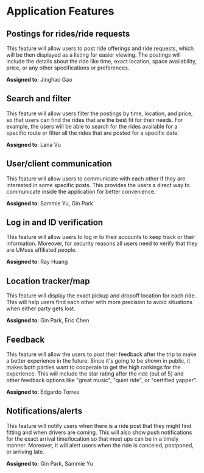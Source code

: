 
# Application Features

## Postings for rides/ride requests

This feature will allow users to post ride offerings and ride requests, which will be then displayed as a listing for easier viewing. The postings will include the details about the ride like time, exact location, space availability, price, or any other specifications or preferences. 

**Assigned to**: Jinghao Gao

## Search and filter

This feature will allow users filter the postings by time, location, and price, so that users can find the rides that are the best fit for their needs. For example, the users will be able to search for the rides available for a specific route or filter all the rides that are posted for a specific date. 

**Assigned to**: Lana Vu
  
## User/client communication

This feature will allow users to communicate with each other if they are interested in some specific posts. This provides the users a direct way to communicate inside the application for better convenience. 

**Assigned to**: Sammie Yu, Gin Park

## Log in and ID verification

This feature will allow users to log in to their accounts to keep track or their information. Moreover, for security reasons all users need to verify that they are UMass affiliated people. 

**Assigned to**: Ray Huang

## Location tracker/map

This feature will display the exact pickup and dropoff location for each ride. This will help users find each other with more precision to avoid situations when either party gets lost. 

**Assigned to**: Gin Park, Eric Chen

## Feedback 

This feature will allow the users to post their feedback after the trip to make a better experience in the future. Since it's going to be shown in public, it makes both parties want to cooperate to get the high rankings for the experience. This will include the star rating after the ride (out of 5) and other feedback options like "great music", "quiet ride", or "certified yapper". 

**Assigned to**: Edgardo Torres

## Notifications/alerts

This feature will notify users when there is a ride post that they might find fitting and when drivers are coming. This will also show push notifications for the exact arrival time/location so that meet ups can be in a timely manner. Moreover, it will alert users when the ride is canceled, postponed, or arriving late. 

**Assigned to**: Gin Park, Sammie Yu

